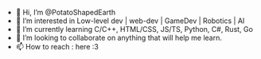 - 👋 Hi, I’m @PotatoShapedEarth
- 👀 I’m interested in Low-level dev | web-dev | GameDev | Robotics | AI
- 🌱 I’m currently learning C/C++, HTML/CSS, JS/TS, Python, C#, Rust, Go
- 💞️ I’m looking to collaborate on anything that will help me learn.
- 📫 How to reach : here :3

<!---
PotatoShapedEarth/PotatoShapedEarth is a ✨ special ✨ repository because its `README.md` (this file) appears on your GitHub profile.
You can click the Preview link to take a look at your changes.
--->
